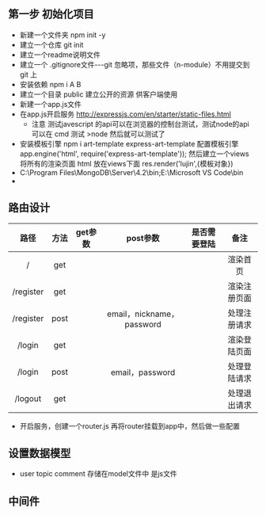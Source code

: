 ## 第一步 初始化项目

+ 新建一个文件夹 npm init -y
+ 建立一个仓库  git init
+ 建立一个readme说明文件
+ 建立一个 .gitignore文件---git 忽略项，那些文件（n-module）不用提交到git 上
+ 安装依赖 npm i A B
+ 建立一个目录 public 建立公开的资源 供客户端使用
+ 新建一个app.js文件
+ 在app.js开启服务 http://expressjs.com/en/starter/static-files.html
  - 注意 测试javescript 的api可以在浏览器的控制台测试，测试node的api 可以在 cmd 测试  >node 然后就可以测试了
+ 安装模板引擎 npm i art-template express-art-template  配置模板引擎  app.engine('html', require('express-art-template')); 然后建立一个views 将所有的渲染页面 html 放在views下面  res.render('lujin',{模板对象})
+ C:\Program Files\MongoDB\Server\4.2\bin;E:\Microsoft VS Code\bin
+ 

## 路由设计

|   路径    | 方法 | get参数 |         post参数          | 是否需要登陆 |     备注     |
| :-------: | :--: | :-----: | :-----------------------: | :----------: | :----------: |
|     /     | get  |         |                           |              |   渲染首页   |
| /register | get  |         |                           |              | 渲染注册页面 |
| /register | post |         | email，nickname，password |              | 处理注册请求 |
|  /login   | get  |         |                           |              | 渲染登陆页面 |
|  /login   | post |         |      email，password      |              | 处理登陆请求 |
|  /logout  | get  |         |                           |              | 处理退出请求 |

+ 开启服务，创建一个router.js 再将router挂载到app中，然后做一些配置

## 设置数据模型 
+ user topic comment 存储在model文件中 是js文件

## 中间件